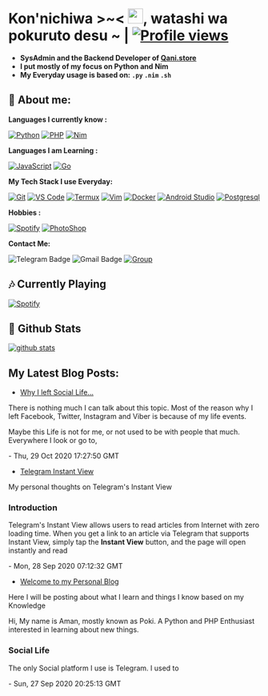 # **Kon'nichiwa >~<** <img src="https://raw.githubusercontent.com/MartinHeinz/MartinHeinz/master/wave.gif" width="30px">, watashi wa pokuruto desu ~  | [![Profile views](https://gpvc.arturio.dev/pokurt)](https://github.com/pokurt)


- **SysAdmin and the Backend Developer of [Qani.store](https://qani.store)**
- **I put mostly of my focus on Python and Nim**
- **My Everyday usage is based on: `.py` `.nim` `.sh`**

## 👦 **About me**:

**Languages I currently know :**

[![Python](https://img.shields.io/badge/-Python-%232c3e50?style=flat-square&logo=python)](https://python.org)
[![PHP](https://img.shields.io/badge/-PHP-%232c3e50?style=flat-square&logo=php)](https://php.net)
[![Nim](https://img.shields.io/badge/-Nim-%232c3e50?style=flat-square&logo=nim)](https://nim-lang.org)


**Languages I am Learning :**

[![JavaScript](https://img.shields.io/badge/-JavaScript-%232c3e50?style=flat-square&logo=javascript)](https://nodejs.org)
[![Go](https://img.shields.io/badge/-Go-%232c3e50?style=flat-square&logo=go)](https://golang.org)

**My Tech Stack I use Everyday:**

[![Git](https://img.shields.io/badge/-Git-%23F05032?style=flat-square&logo=git&logoColor=%23ffffff)](https://git-scm.com)
[![VS Code](https://img.shields.io/badge/-VSCode-%23007ACC?style=flat-square&logo=visual-studio-code)](https://code.visualstudio.com/)
[![Termux](https://img.shields.io/badge/-Termux-%232c3e50?style=flat-square&logo=typescript)](https://termux.com)
[![Vim](https://img.shields.io/badge/-Vim-%232c3e50?style=flat-square&logo=vim)](https://vim.org)
[![Docker](https://img.shields.io/badge/-Docker-%23007ACC?style=flat-square&logo=docker)](https://www.docker.com/)
[![Android Studio](https://img.shields.io/badge/-Studio-%232c3e50?style=flat-square&logo=android-studio)](https://developer.android.com/studio)
[![Postgresql](https://img.shields.io/badge/-Postgresql-%232c3e50?style=flat-square&logo=postgresql)](https://postgresql.orgo)

**Hobbies :**

[![Spotify](https://img.shields.io/badge/-Spotify-%232c3e50?style=flat-square&logo=spotify)](https://spotify.com)
[![PhotoShop](https://img.shields.io/badge/-PhotoShop-%23007ACC?style=flat-square&logo=Adobe)](https://www.adobe.com/products/photoshop.html)

**Contact Me:**

![Telegram Badge](https://img.shields.io/badge/-DeprecatedUser-1ca0f1?style=flat-square&logo=telegram&logoColor=white&link=https://t.me/DeprecatedUser)
![Gmail Badge](https://img.shields.io/badge/-aman_a@aol.com-c14438?style=flat-square&logo=Gmail&logoColor=white&link=mailto:aman_a@aol.com)
[![Group](https://img.shields.io/badge/dynamic/json?logo=telegram&label=%40DeprecatedChat&labelColor=282c34&suffix=+members&color=2CA5E0&query=%24.data.totalSubs&url=https%3A%2F%2Fapi.spencerwoo.com%2Fsubstats%2F%3Fsource%3Dtelegram%26queryKey%3DDeprecatedChat&longCache=true%22)](https://t.me/DeprecatedChat)


##  🎶 **Currently Playing**
[![Spotify](https://novatorem.vercel.app/api/spotify)](https://www.last.fm/user/AmaanAhmed)


##  🐙 **Github Stats**

[![github stats](https://github-readme-stats.vercel.app/api?username=pokurt&show_icons=true&theme=radical)](https://github.com/pokurt)


## **My Latest Blog Posts:**
<!--bp-->

- [Why I left Social Life...](https://blog.mannu.me/why-i-left-social-media/)  
<p>There is nothing much I can talk about this topic. Most of the reason why I left Facebook, Twitter, Instagram and Viber is because of my life events.</p><!--kg-card-begin: markdown--><p>Maybe this Life is not for me, or not used to be with people that much. Everywhere I look or go to,</p> - Thu, 29 Oct 2020 17:27:50 GMT

- [Telegram Instant View](https://blog.mannu.me/telegram-instantview/)  
<p>My personal thoughts on Telegram's Instant View</p><h3 id="introduction">Introduction</h3><p>Telegram's Instant View allows users to read articles from Internet with zero loading time. When you get a link to an article via Telegram that supports Instant View, simply tap the <strong><strong>Instant View</strong></strong> button, and the page will open instantly and read</p> - Mon, 28 Sep 2020 07:12:32 GMT

- [Welcome to my Personal Blog](https://blog.mannu.me/welcome/)  
<p>Here I will be posting about what I learn and things I know based on my Knowledge</p><!--kg-card-begin: markdown--><p>Hi, My name is Aman, mostly known as Poki. A Python and PHP Enthusiast interested in learning about new things.</p>
<!--kg-card-end: markdown--><h3 id="social-life">Social Life</h3><!--kg-card-begin: markdown--><p>The only Social platform I use is Telegram. I used to</p> - Sun, 27 Sep 2020 20:25:13 GMT

